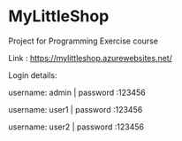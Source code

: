 # MyLittleShop
Project for Programming Exercise course

Link : https://mylittleshop.azurewebsites.net/

Login details:

username: admin | password :123456

username: user1 | password :123456

username: user2 | password :123456

